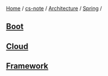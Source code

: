 [Home](https://mengxianbin.github.io) /
[cs-note](https://mengxianbin.github.io/cs-note/content) /
[Architecture](https://mengxianbin.github.io/cs-note/content/Architecture) /
[Spring](https://mengxianbin.github.io/cs-note/content/Architecture/Spring) /

## [Boot](https://mengxianbin.github.io/cs-note/content/Architecture/Spring/Boot)

## [Cloud](https://mengxianbin.github.io/cs-note/content/Architecture/Spring/Cloud)

## [Framework](https://mengxianbin.github.io/cs-note/content/Architecture/Spring/Framework)
